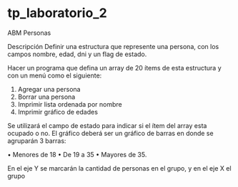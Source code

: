 # tp_laboratorio_2
ABM Personas

Descripción
Definir una estructura que represente una persona, con los campos nombre, edad, dni y un
flag de estado.

Hacer un programa que defina un array de 20 ítems de esta estructura y con un menú como el
siguiente:
1. Agregar una persona
2. Borrar una persona
3. Imprimir lista ordenada por nombre
4. Imprimir gráfico de edades

Se utilizará el campo de estado para indicar si el ítem del array esta ocupado o no.
El gráfico deberá ser un gráfico de barras en donde se agruparán 3 barras:

• Menores de 18
• De 19 a 35
• Mayores de 35.

En el eje Y se marcarán la cantidad de personas en el grupo, y en el eje X el grupo

